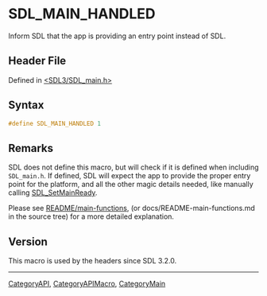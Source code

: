 # SDL_MAIN_HANDLED

Inform SDL that the app is providing an entry point instead of SDL.

## Header File

Defined in [<SDL3/SDL_main.h>](https://github.com/libsdl-org/SDL/blob/main/include/SDL3/SDL_main.h)

## Syntax

```c
#define SDL_MAIN_HANDLED 1
```

## Remarks

SDL does not define this macro, but will check if it is defined when
including `SDL_main.h`. If defined, SDL will expect the app to provide the
proper entry point for the platform, and all the other magic details
needed, like manually calling [SDL_SetMainReady](SDL_SetMainReady).

Please see [README/main-functions](README/main-functions), (or
docs/README-main-functions.md in the source tree) for a more detailed
explanation.

## Version

This macro is used by the headers since SDL 3.2.0.





----
[CategoryAPI](CategoryAPI), [CategoryAPIMacro](CategoryAPIMacro), [CategoryMain](CategoryMain)

